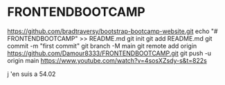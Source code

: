 # FRONTENDBOOTCAMP
https://github.com/bradtraversy/bootstrap-bootcamp-website.git
echo "# FRONTENDBOOTCAMP" >> README.md
git init
git add README.md
git commit -m "first commit"
git branch -M main
git remote add origin https://github.com/Damour8333/FRONTENDBOOTCAMP.git
git push -u origin main
https://www.youtube.com/watch?v=4sosXZsdy-s&t=822s

j 'en suis a 54.02